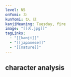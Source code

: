 ```yaml
---
level: N5
onYomi: カ
kunYomi: ひ、ほ
kanjiMeaning: Tuesday, fire
image: "[[火.jpg]]"
tagLinks:
  - "[[kanji]]"
  - "[[japanese]]"
  - "[[nature]]"
---
```

## character analysis
